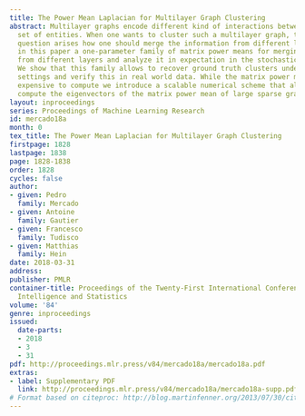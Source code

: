 ```yaml
---
title: The Power Mean Laplacian for Multilayer Graph Clustering
abstract: Multilayer graphs encode different kind of interactions between the same
  set of entities. When one wants to cluster such a multilayer graph, the natural
  question arises how one should merge the information from different layers. We introduce
  in this paper a one-parameter family of matrix power means for merging the Laplacians
  from different layers and analyze it in expectation in the stochastic block model.
  We show that this family allows to recover ground truth clusters under different
  settings and verify this in real world data. While the matrix power mean is computationally
  expensive to compute we introduce a scalable numerical scheme that allows to efficiently
  compute the eigenvectors of the matrix power mean of large sparse graphs.
layout: inproceedings
series: Proceedings of Machine Learning Research
id: mercado18a
month: 0
tex_title: The Power Mean Laplacian for Multilayer Graph Clustering
firstpage: 1828
lastpage: 1838
page: 1828-1838
order: 1828
cycles: false
author:
- given: Pedro
  family: Mercado
- given: Antoine
  family: Gautier
- given: Francesco
  family: Tudisco
- given: Matthias
  family: Hein
date: 2018-03-31
address: 
publisher: PMLR
container-title: Proceedings of the Twenty-First International Conference on Artificial
  Intelligence and Statistics
volume: '84'
genre: inproceedings
issued:
  date-parts:
  - 2018
  - 3
  - 31
pdf: http://proceedings.mlr.press/v84/mercado18a/mercado18a.pdf
extras:
- label: Supplementary PDF
  link: http://proceedings.mlr.press/v84/mercado18a/mercado18a-supp.pdf
# Format based on citeproc: http://blog.martinfenner.org/2013/07/30/citeproc-yaml-for-bibliographies/
---
```

